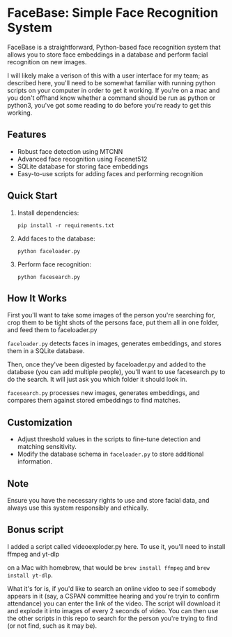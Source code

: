 # FaceBase: Simple Face Recognition System

FaceBase is a straightforward, Python-based face recognition system that allows you to store face embeddings in a database and perform facial recognition on new images.

I will likely make a verison of this with a user interface for my team; as described here, you'll need to be somewhat familiar with running python scripts on your computer in order to get it working. If you're on a mac and you don't offhand know whether a command should be run as python or python3, you've got some reading to do before you're ready to get this working. 

## Features

- Robust face detection using MTCNN
- Advanced face recognition using Facenet512
- SQLite database for storing face embeddings
- Easy-to-use scripts for adding faces and performing recognition

## Quick Start

1. Install dependencies:
   ```
   pip install -r requirements.txt
   ```

2. Add faces to the database:
   ```
   python faceloader.py
   ```

3. Perform face recognition:
   ```
   python facesearch.py
   ```

## How It Works

First you'll want to take some images of the person you're searching for, crop them to be tight shots of the persons face, put them all in one folder,  and feed them to faceloader.py

`faceloader.py` detects faces in images, generates embeddings, and stores them in a SQLite database.

Then, once they've been digested by faceloader.py and added to the database (you can add multiple people), you'll want to use facesearch.py to do the search. It will just ask you which folder it should look in.

 `facesearch.py` processes new images, generates embeddings, and compares them against stored embeddings to find matches.

## Customization

- Adjust threshold values in the scripts to fine-tune detection and matching sensitivity.
- Modify the database schema in `faceloader.py` to store additional information.

## Note

Ensure you have the necessary rights to use and store facial data, and always use this system responsibly and ethically.

## Bonus script

I added a script called videoexploder.py here. To use it, you'll need to install ffmpeg and yt-dlp 

on a Mac with homebrew, that would be `brew install ffmpeg` and `brew install yt-dlp`. 

What it's for is, if you'd like to search an online video to see if somebody appears in it (say, a CSPAN committee hearing and you're tryin to confirm attendance) you can enter the link of the video. The script will download it and explode it into images of every 2 seconds of video. You can then use the other scripts in this repo to search for the person you're trying to find (or not find, such as it may be).

